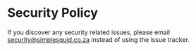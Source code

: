 # Security Policy

If you discover any security related issues, please email security@simplesquid.co.za instead of using the issue tracker.
